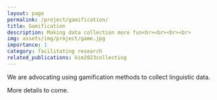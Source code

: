 ```yaml
---
layout: page
permalink: /project/gamification/
title: Gamification
description: Making data collection more fun<br><br><br><br>
img: assets/img/project/game.jpg
importance: 1
category: facilitating research
related_publications: kim2023collecting
---
```


We are advocating using gamification methods to collect linguistic data.

More details to come.
